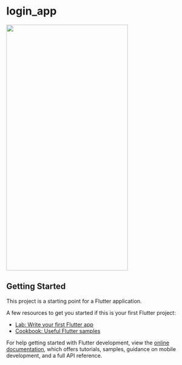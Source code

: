 # login_app

<img src="https://github.com/user-attachments/assets/2bf358b4-b3c9-4738-8879-5929a234cd41" alt="" height="650" width="320"/>

## Getting Started

This project is a starting point for a Flutter application.

A few resources to get you started if this is your first Flutter project:

- [Lab: Write your first Flutter app](https://docs.flutter.dev/get-started/codelab)
- [Cookbook: Useful Flutter samples](https://docs.flutter.dev/cookbook)

For help getting started with Flutter development, view the
[online documentation](https://docs.flutter.dev/), which offers tutorials,
samples, guidance on mobile development, and a full API reference.
